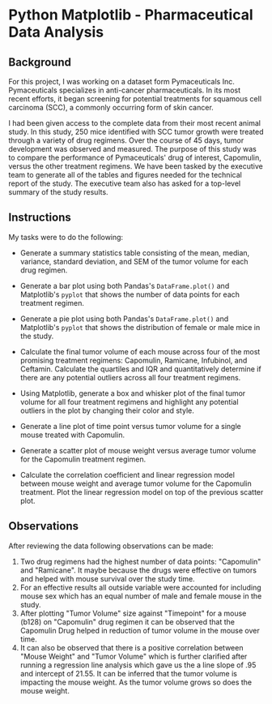 # Python Matplotlib - Pharmaceutical Data Analysis


## Background

For this project, I was working on a dataset form Pymaceuticals Inc. Pymaceuticals specializes in anti-cancer pharmaceuticals. In its most recent efforts, it began screening for potential treatments for squamous cell carcinoma (SCC), a commonly occurring form of skin cancer.

I had been given access to the complete data from their most recent animal study. In this study, 250 mice identified with SCC tumor growth were treated through a variety of drug regimens. Over the course of 45 days, tumor development was observed and measured. The purpose of this study was to compare the performance of Pymaceuticals' drug of interest, Capomulin, versus the other treatment regimens. We have been tasked by the executive team to generate all of the tables and figures needed for the technical report of the study. The executive team also has asked for a top-level summary of the study results.

## Instructions

My tasks were to do the following:

* Generate a summary statistics table consisting of the mean, median, variance, standard deviation, and SEM of the tumor volume for each drug regimen.

* Generate a bar plot using both Pandas's `DataFrame.plot()` and Matplotlib's `pyplot` that shows the number of data points for each treatment regimen.

* Generate a pie plot using both Pandas's `DataFrame.plot()` and Matplotlib's `pyplot` that shows the distribution of female or male mice in the study.

* Calculate the final tumor volume of each mouse across four of the most promising treatment regimens: Capomulin, Ramicane, Infubinol, and Ceftamin. Calculate the quartiles and IQR and quantitatively determine if there are any potential outliers across all four treatment regimens.

* Using Matplotlib, generate a box and whisker plot of the final tumor volume for all four treatment regimens and highlight any potential outliers in the plot by changing their color and style.

* Generate a line plot of time point versus tumor volume for a single mouse treated with Capomulin.

* Generate a scatter plot of mouse weight versus average tumor volume for the Capomulin treatment regimen.

* Calculate the correlation coefficient and linear regression model between mouse weight and average tumor volume for the Capomulin treatment. Plot the linear regression model on top of the previous scatter plot.

## Observations

After reviewing the data following observations can be made:
1. Two drug regimens had the highest number of data points: "Capomulin" and "Ramicane". It maybe because the drugs were effective on tumors and helped with mouse survival over the study time.
2. For an effective results all outside variable were accounted for including mouse sex which has an equal number of male and female mouse in the study.
3. After plotting "Tumor Volume" size against "Timepoint" for a mouse (b128) on "Capomulin" drug regimen it can be observed that the Capomulin Drug helped in reduction of tumor volume in the mouse over time.
4. It can also be observed that there is a positive correlation between "Mouse Weight" and "Tumor Volume" which is further clarified after running a regression line analysis which gave us the a line slope of .95 and intercept of 21.55. It can be inferred that the tumor volume is impacting the mouse weight. As the tumor volume grows so does the mouse weight.
